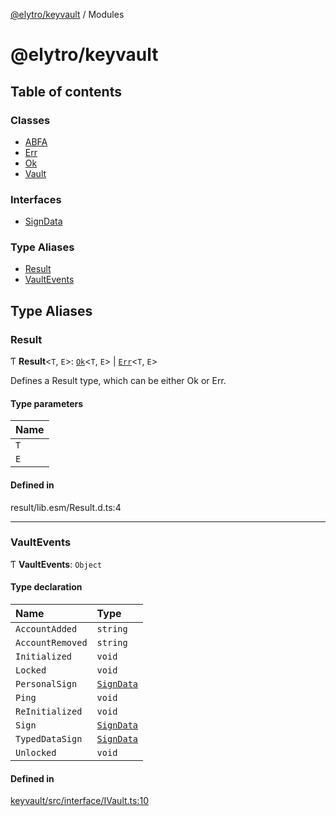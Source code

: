[@elytro/keyvault](README.md) / Modules

# @elytro/keyvault

## Table of contents

### Classes

- [ABFA](classes/ABFA.md)
- [Err](classes/Err.md)
- [Ok](classes/Ok.md)
- [Vault](classes/Vault.md)

### Interfaces

- [SignData](interfaces/SignData.md)

### Type Aliases

- [Result](modules.md#result)
- [VaultEvents](modules.md#vaultevents)

## Type Aliases

### Result

Ƭ **Result**\<`T`, `E`\>: [`Ok`](classes/Ok.md)\<`T`, `E`\> \| [`Err`](classes/Err.md)\<`T`, `E`\>

Defines a Result type, which can be either Ok or Err.

#### Type parameters

| Name |
| :------ |
| `T` |
| `E` |

#### Defined in

result/lib.esm/Result.d.ts:4

___

### VaultEvents

Ƭ **VaultEvents**: `Object`

#### Type declaration

| Name | Type |
| :------ | :------ |
| `AccountAdded` | `string` |
| `AccountRemoved` | `string` |
| `Initialized` | `void` |
| `Locked` | `void` |
| `PersonalSign` | [`SignData`](interfaces/SignData.md) |
| `Ping` | `void` |
| `ReInitialized` | `void` |
| `Sign` | [`SignData`](interfaces/SignData.md) |
| `TypedDataSign` | [`SignData`](interfaces/SignData.md) |
| `Unlocked` | `void` |

#### Defined in

[keyvault/src/interface/IVault.ts:10](https://github.com/SoulWallet/elytro-wallet-lib/blob/179e9ead428fdbe246d2e7c57356d8786d712066/packages/keyvault/src/interface/IVault.ts#L10)

